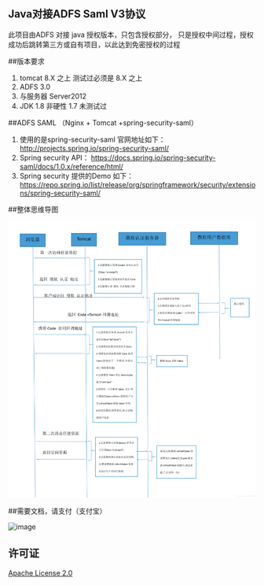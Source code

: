 ## Java对接ADFS Saml V3协议
此项目由ADFS 对接 java 授权版本，只包含授权部分，
只是授权中间过程，授权成功后跳转第三方或自有项目，以此达到免密授权的过程

##版本要求
1. tomcat 8.X 之上 测试过必须是 8.X 之上
2. ADFS 3.0
3. 与服务器 Server2012
4. JDK 1.8 非硬性 1.7 未测试过

##ADFS SAML （Nginx + Tomcat +spring-security-saml）
1. 使用的是spring-security-saml 官网地址如下： http://projects.spring.io/spring-security-saml/
2. Spring security API： https://docs.spring.io/spring-security-saml/docs/1.0.x/reference/html/
3. Spring security 提供的Demo 如下：https://repo.spring.io/list/release/org/springframework/security/extensions/spring-security-saml/

##整体思维导图

 ![image](https://github.com/MapleOfLeaf/adfs_saml/blob/main/src/main/webapp/images/img.png)

##需要文档，请支付（支付宝）

![image](https://github.com/MapleOfLeaf/Image/blob/main/zf/zfb.png)

## 许可证

[Apache License 2.0](https://github.com/MapleOfLeaf/adfs_saml/blob/main/LICENSE)
 
 
